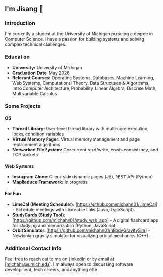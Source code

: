 ## I'm Jisang 👋

### Introduction

I'm currently a student at the University of Michigan pursuing a degree in Computer Science. I have a passion for building systems and solving complex technical challenges.

### Education

- **University:** University of Michigan
- **Graduation Date:** May 2026
- **Relevant Courses:** Operating Systems, Databases, Machine Learning, Web Systems, Computational Theory, Data Structures & Algorithms, Intro Computer Architecture, Probability, Linear Algebra, Discrete Math, Multivariable Calculus 

### Some Projects

#### OS
- **Thread Library:** User-level thread library with multi-core execution, locks, condition variables
- **Virtual Memory Pager:** Virtual memory management and page replacement algorithms
- **Networked File System:** Concurrent read/write, crash-consistency, and TCP sockets

#### Web Systems
- **Instagram Clone:** Client-side dynamic pages (JS), REST API (Python)
- **MapReduce Framework:** In progress

#### For Fun
- **LimeCal (Meeting Scheduler):** [https://github.com/michahn01/LimeCal] - Schedule meetings with shareable links (Java, TypeScript).
- **StudyCards (Study Tool):** [https://github.com/michahn01/study_web_app] - A digital flashcard app for studying and memorization (Python, JavaScript).
- **Orbit Simulator:** [https://github.com/michahn01/nBodyGravitySim] - Newtonian gravity simulator for visualizing orbital mechanics (C++).

### Additional Contact Info

Feel free to reach out to me on [LinkedIn](https://www.linkedin.com/in/jisang-ahn/) or by email at [michahn@umich.edu]. I'm always open to discussing software development, tech careers, and anything else.


<!--
**michahn01/michahn01** is a ✨ _special_ ✨ repository because its `README.md` (this file) appears on your GitHub profile.

Here are some ideas to get you started:

- 🔭 I’m currently working on ...
- 🌱 I’m currently learning ...
- 👯 I’m looking to collaborate on ...
- 🤔 I’m looking for help with ...
- 💬 Ask me about ...
- 📫 How to reach me: ...
- 😄 Pronouns: ...
- ⚡ Fun fact: ...
-->
